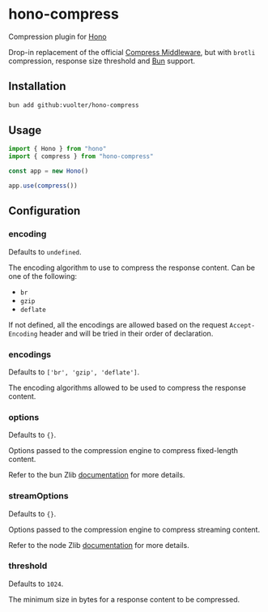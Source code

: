 # hono-compress

Compression plugin for [Hono](https://github.com/honojs/hono)

Drop-in replacement of the official [Compress Middleware](https://hono.dev/docs/middleware/builtin/compress), but with `brotli` compression, response size threshold and [Bun](https://bun.sh/) support.

## Installation

```bash
bun add github:vuolter/hono-compress
```

## Usage

```typescript
import { Hono } from "hono"
import { compress } from "hono-compress"

const app = new Hono()

app.use(compress())
```

## Configuration

### encoding

Defaults to `undefined`.

The encoding algorithm to use to compress the response content.
Can be one of the following:

- `br`
- `gzip`
- `deflate`

If not defined, all the encodings are allowed based on the request `Accept-Encoding` header and will be tried in their order of declaration.

### encodings

Defaults to `['br', 'gzip', 'deflate']`.

The encoding algorithms allowed to be used to compress the response content.

### options

Defaults to `{}`.

Options passed to the compression engine to compress fixed-length content.

Refer to the bun Zlib [documentation](https://bun.sh/docs/api/utils#bun-gzipsync) for more details.

### streamOptions

Defaults to `{}`.

Options passed to the compression engine to compress streaming content.

Refer to the node Zlib [documentation](https://nodejs.org/api/zlib.html) for more details.

### threshold

Defaults to `1024`.

The minimum size in bytes for a response content to be compressed.

